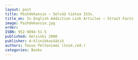 ```yaml
---
layout: post
title: Päihdekansio – Selvää tietoa 153s.
title_en: In English Addiction Link Articles – Strait Facts
image: Paihdekansio.jpg
order:
ISBN: 952-9894-51-5
published: Helsinki 2000
publisher: A-klinikkasäätiö
authors: Teuvo Peltoniemi (toim./ed.)
categories: Books
---
```


